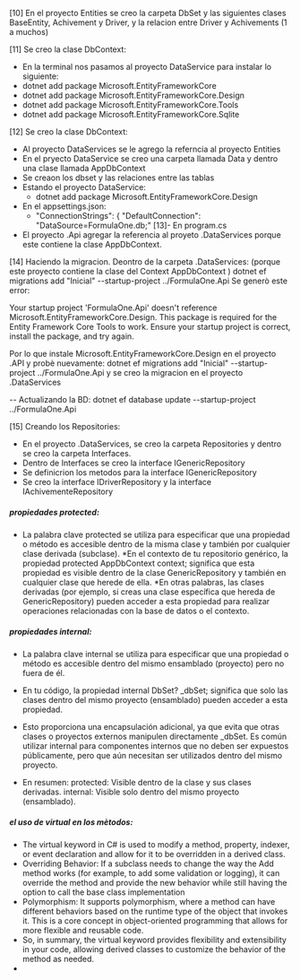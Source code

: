 

[10] En el proyecto Entities se creo la carpeta DbSet y las siguientes clases
BaseEntity, Achivement y Driver, y la relacion entre Driver y Achivements (1 a muchos)

[11] Se creo la clase DbContext:
- En la terminal  nos pasamos al proyecto DataService para instalar lo siguiente:
- dotnet add package Microsoft.EntityFrameworkCore
- dotnet add package Microsoft.EntityFrameworkCore.Design
- dotnet add package Microsoft.EntityFrameworkCore.Tools
- dotnet add package Microsoft.EntityFrameworkCore.Sqlite

[12] Se creo la clase DbContext:
- Al proyecto DataServices se le agrego la referncia al proyecto Entities
- En el pryecto DataService se creo una carpeta llamada Data y dentro una clase llamada AppDbContext
- Se creaon los dbset y las relaciones entre las tablas
- Estando el proyecto DataService:
  - dotnet add package Microsoft.EntityFrameworkCore.Design
- En el appsettings.json:
  - "ConnectionStrings": {
     "DefaultConnection": "DataSource=FormulaOne.db;"
[13]- En program.cs
- El proyecto .Api agregar la referencia al proyeto .DataServices porque este contiene la clase AppDbContext.

[14] Haciendo la migracion. Deontro de la carpeta .DataServices: (porque este proyecto contiene la clase del Context AppDbContext )
dotnet ef migrations add  "Inicial" --startup-project ../FormulaOne.Api
Se generò este error:

Your startup project 'FormulaOne.Api' doesn't reference Microsoft.EntityFrameworkCore.Design. This package is required for the Entity Framework Core Tools to work. Ensure your startup project is correct, install the package, and try again.

Por lo que instale Microsoft.EntityFrameworkCore.Design en el proyecto .API y probè nuevamente:
dotnet ef migrations add "Inicial" --startup-project ../FormulaOne.Api
y se creo la migracion en el proyecto .DataServices

-- Actualizando la BD:
dotnet ef database update --startup-project ../FormulaOne.Api

[15] Creando los Repositories:
- En el proyecto .DataServices, se creo la carpeta Repositories y dentro se creo la carpeta Interfaces.
- Dentro de Interfaces se creo la interface IGenericRepository
- Se definicrion los metodos para la interface IGenericRepository
- Se creo la interface IDriverRepository y la interface IAchivementeRepository

##### propiedades protected:
* La palabra clave protected se utiliza para especificar que una propiedad o método es accesible dentro de la misma clase y también por cualquier clase derivada (subclase).
*En el contexto de tu repositorio genérico, la propiedad protected AppDbContext context; significa que esta propiedad es visible dentro de la clase GenericRepository<T> y también en cualquier clase que herede de ella.
*En otras palabras, las clases derivadas (por ejemplo, si creas una clase específica que hereda de GenericRepository<T>) pueden acceder a esta propiedad para realizar operaciones relacionadas con la base de datos o el contexto.

##### propiedades internal:
* La palabra clave internal se utiliza para especificar que una propiedad o método es accesible dentro del mismo ensamblado (proyecto) pero no fuera de él.
* En tu código, la propiedad internal DbSet<T>? _dbSet; significa que solo las clases dentro del mismo proyecto (ensamblado) pueden acceder a esta propiedad.
* Esto proporciona una encapsulación adicional, ya que evita que otras clases o proyectos externos manipulen directamente _dbSet.
Es común utilizar internal para componentes internos que no deben ser expuestos públicamente, pero que aún necesitan ser utilizados dentro del mismo proyecto.

* En resumen:
protected: Visible dentro de la clase y sus clases derivadas.
internal: Visible solo dentro del mismo proyecto (ensamblado).

##### el uso de virtual en los mètodos:
* The virtual keyword in C# is used to modify a method, property, indexer, or event declaration and allow for it to be overridden in a derived class.
* Overriding Behavior: If a subclass needs to change the way the Add method works (for example, to add some validation or logging), it can override the method and provide the new behavior while still having the option to call the base class implementation
* Polymorphism: It supports polymorphism, where a method can have different behaviors based on the runtime type of the object that invokes it. This is a core concept in object-oriented programming that allows for more flexible and reusable code.
* So, in summary, the virtual keyword provides flexibility and extensibility in your code, allowing derived classes to customize the behavior of the method as needed.
* 





























